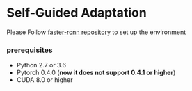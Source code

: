 # Self-Guided Adaptation

Please Follow [faster-rcnn repository](https://github.com/jwyang/faster-rcnn.pytorch) to set up the environment

### prerequisites

* Python 2.7 or 3.6
* Pytorch 0.4.0 (**now it does not support 0.4.1 or higher**)
* CUDA 8.0 or higher




